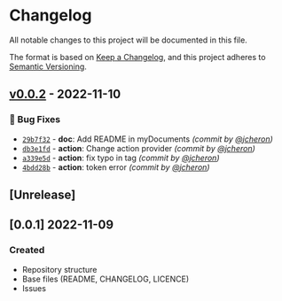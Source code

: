 # Changelog
All notable changes to this project will be documented in this file.

The format is based on [Keep a Changelog](https://keepachangelog.com/en/1.0.0/),
and this project adheres to [Semantic Versioning](https://semver.org/spec/v2.0.0.html).

## [v0.0.2] - 2022-11-10
### :bug: Bug Fixes
- [`29b7f32`](https://github.com/jcheron/sio-skills/commit/29b7f32da10701297bf1fe6d2bf7ce8f6213eb34) - **doc**: Add README in myDocuments *(commit by [@jcheron](https://github.com/jcheron))*
- [`db3e1fd`](https://github.com/jcheron/sio-skills/commit/db3e1fd5a79faa185920577b9c3b7d5bd9a7e42d) - **action**: Change action provider *(commit by [@jcheron](https://github.com/jcheron))*
- [`a339e5d`](https://github.com/jcheron/sio-skills/commit/a339e5df7cc7ba90ab095f92de69def3884b78b3) - **action**: fix typo in tag *(commit by [@jcheron](https://github.com/jcheron))*
- [`4bdd28b`](https://github.com/jcheron/sio-skills/commit/4bdd28be73d6f1c2f04fc141521a7de0c09243eb) - **action**: token error *(commit by [@jcheron](https://github.com/jcheron))*


## [Unrelease]

## [0.0.1] 2022-11-09
### Created
- Repository structure
- Base files (README, CHANGELOG, LICENCE)
- Issues

[v0.0.2]: https://github.com/jcheron/sio-skills/compare/0.0.1...v0.0.2